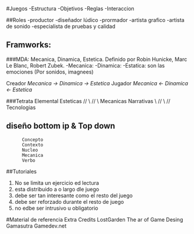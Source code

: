 #Juegos
   -Estructura
   -Objetivos
   -Reglas
   -Interaccion

##Roles
  -productor
  -diseñador lúdico
  -prormador
  -artista grafico 
  -artista de sonido
  -especialista de pruebas y calidad

## Framworks:
  ###MDA:
   Mecanica, Dinamica, Estetica. Definido por Robin Hunicke, Marc Le Blanc, Robert Zubek.
  -Mecanica: 
  -Dinamica: 
  -Estatica: son las emociones (Por sonidos, imagnees)


Creador   _Mecanica -> Dinamica -> Estetica_
Jugador   _Mecanica <- Dinamica <- Estetica_

  ###Tetrata Elemental
           Esteticas
          //       \\
         //         \\
    Mecanicas      Narrativas
    	\\           //
         \\         //
           Tecnologias
## diseño bottom ip & Top down

          Concepto
          Contexto
          Nucleo
          Mecanica
          Verbo
##Tutoriales
  1. No se limita  un ejercicio ed lectura
  2. esta distribuido a o largo dle juego
  3. debe ser tan interesante como el resto del juego
  4. debe ser reforzado durante el resto de juego
  5. no edbe ser intrusivo u obligatorio

#Material de referencia
   Extra Credits
   LostGarden
   The ar of Game Desing
   Gamasutra
   Gamedev.net
